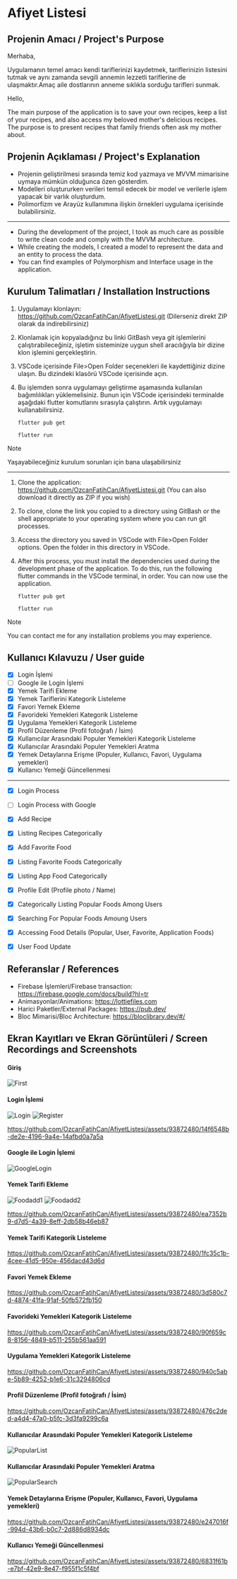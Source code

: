 # Afiyet Listesi

## Projenin Amacı / Project's Purpose
Merhaba,

Uygulamanın temel amacı kendi tariflerinizi kaydetmek, tariflerinizin listesini tutmak ve aynı zamanda sevgili annemin lezzetli 
tariflerine de ulaşmaktır.Amaç aile dostlarının anneme sıklıkla sorduğu tarifleri sunmak.

Hello,

The main purpose of the application is to save your own recipes, keep a list of your recipes, and also access my beloved mother's 
delicious recipes. The purpose is to present recipes that family friends often ask my mother about.


## Projenin Açıklaması / Project's Explanation 
- Projenin geliştirilmesi sırasında temiz kod yazmaya ve MVVM mimarisine uymaya mümkün olduğunca özen gösterdim.
- Modelleri oluştururken verileri temsil edecek bir model ve verilerle işlem yapacak bir varlık oluşturdum.
- Polimorfizm ve Arayüz kullanımına ilişkin örnekleri uygulama içerisinde bulabilirsiniz.
---
- During the development of the project, I took as much care as possible to write clean code and comply with the MVVM architecture.
- While creating the models, I created a model to represent the data and an entity to process the data.
- You can find examples of Polymorphism and Interface usage in the application.
  

## Kurulum Talimatları / Installation Instructions 
1. Uygulamayı klonlayın: https://github.com/OzcanFatihCan/AfiyetListesi.git (Dilerseniz direkt ZIP olarak da indirebilirsiniz)
2. Klonlamak için kopyaladığınız bu linki GitBash veya git işlemlerini çalıştırabileceğiniz, işletim sisteminize uygun shell aracılığıyla bir dizine klon işlemini gerçekleştirin.
3. VSCode içerisinde File>Open Folder seçenekleri ile kaydettiğiniz dizine ulaşın. Bu dizindeki klasörü VSCode içerisinde açın.
4. Bu işlemden sonra uygulamayı geliştirme aşamasında kullanılan bağımlılıkları yüklemelisiniz. Bunun için VSCode içerisindeki terminalde aşağıdaki flutter
   komutlarını sırasıyla çalıştırın. Artık uygulamayı kullanabilirsiniz.
   
   ```
   flutter pub get
   ```
   ```
   flutter run
   ```
> [!NOTE]   
> Yaşayabileceğiniz kurulum sorunları için bana ulaşabilirsiniz
--- 
1. Clone the application: https://github.com/OzcanFatihCan/AfiyetListesi.git (You can also download it directly as ZIP if you wish)
2. To clone, clone the link you copied to a directory using GitBash or the shell appropriate to your operating system where you can run git processes.
3. Access the directory you saved in VSCode with File>Open Folder options. Open the folder in this directory in VSCode.
4. After this process, you must install the dependencies used during the development phase of the application. To do this,
   run the following flutter commands in the VSCode terminal, in order. You can now use the application.
   
   ```
   flutter pub get
   ```
   ```
   flutter run
   ```
> [!NOTE]
> You can contact me for any installation problems you may experience.

## Kullanıcı Kılavuzu / User guide

- [x] Login İşlemi
- [ ] Google ile Login İşlemi
- [x] Yemek Tarifi Ekleme
- [x] Yemek Tariflerini Kategorik Listeleme
- [x] Favori Yemek Ekleme
- [x] Favorideki Yemekleri Kategorik Listeleme
- [x] Uygulama Yemekleri Kategorik Listeleme
- [x] Profil Düzenleme (Profil fotoğrafı / İsim)
- [x] Kullanıcılar Arasındaki Populer Yemekleri Kategorik Listeleme
- [x] Kullanıcılar Arasındaki Populer Yemekleri Aratma
- [x] Yemek Detaylarına Erişme (Populer, Kullanıcı, Favori, Uygulama yemekleri)
- [x] Kullanıcı Yemeği Güncellenmesi

---

- [x] Login Process
- [ ] Login Process with Google
- [x] Add Recipe 
- [x] Listing Recipes Categorically
- [x] Add Favorite Food
- [x] Listing Favorite Foods Categorically
- [x] Listing App Food Categorically
- [x] Profile Edit (Profile photo / Name)
- [x] Categorically Listing Popular Foods Among Users
- [x] Searching For Popular Foods Amoung Users
- [x] Accessing Food Details (Popular, User, Favorite, Application Foods)
- [x] User Food Update 



## Referanslar / References
- Firebase İşlemleri/Firebase transaction: https://firebase.google.com/docs/build?hl=tr
- Animasyonlar/Animations: https://lottiefiles.com
- Harici Paketler/External Packages: https://pub.dev/
- Bloc Mimarisi/Bloc Architecture: https://bloclibrary.dev/#/
 

## Ekran Kayıtları ve Ekran Görüntüleri / Screen Recordings and Screenshots
#### Giriş 
![First](https://github.com/OzcanFatihCan/AfiyetListesi/assets/93872480/09e55a6f-6523-477d-bb9c-63ae64c83a97)

#### Login İşlemi

![Login](https://github.com/OzcanFatihCan/AfiyetListesi/assets/93872480/b009b7dd-1888-43e0-8b88-4d947a1f6cc1)
![Register](https://github.com/OzcanFatihCan/AfiyetListesi/assets/93872480/643738d2-dc83-427c-99d2-86e56663d1b6)

https://github.com/OzcanFatihCan/AfiyetListesi/assets/93872480/14f6548b-de2e-4196-9a4e-14afbd0a7a5a

#### Google ile Login İşlemi

![GoogleLogin](https://github.com/OzcanFatihCan/AfiyetListesi/assets/93872480/15d98d21-e2fd-41e2-8fc2-60dada347e01)

#### Yemek Tarifi Ekleme
![Foodadd1](https://github.com/OzcanFatihCan/AfiyetListesi/assets/93872480/45191e12-0419-4925-ada4-b503581dd30b)
![Foodadd2](https://github.com/OzcanFatihCan/AfiyetListesi/assets/93872480/05a8efdb-4f86-46b5-b15d-1114c8403a9b)

https://github.com/OzcanFatihCan/AfiyetListesi/assets/93872480/ea7352b9-d7d5-4a39-8eff-2db58b46eb87

#### Yemek Tarifi Kategorik Listeleme

https://github.com/OzcanFatihCan/AfiyetListesi/assets/93872480/1fc35c1b-4cee-41d5-950e-456dacd43d6d

#### Favori Yemek Ekleme

https://github.com/OzcanFatihCan/AfiyetListesi/assets/93872480/3d580c7d-4874-41fa-91af-50fb572fb150

#### Favorideki Yemekleri Kategorik Listeleme

https://github.com/OzcanFatihCan/AfiyetListesi/assets/93872480/90f659c8-8156-4849-b511-255b561aa591

#### Uygulama Yemekleri Kategorik Listeleme

https://github.com/OzcanFatihCan/AfiyetListesi/assets/93872480/940c5abe-5b89-4252-b1e6-31c3294806cd

#### Profil Düzenleme (Profil fotoğrafı / İsim)

https://github.com/OzcanFatihCan/AfiyetListesi/assets/93872480/476c2ded-a4d4-47a0-b5fc-3d3fa9299c6a

#### Kullanıcılar Arasındaki Populer Yemekleri Kategorik Listeleme
![PopularList](https://github.com/OzcanFatihCan/AfiyetListesi/assets/93872480/04d98bdb-5492-4907-a91f-cd5a33731779)

#### Kullanıcılar Arasındaki Populer Yemekleri Aratma
![PopularSearch](https://github.com/OzcanFatihCan/AfiyetListesi/assets/93872480/ce5a56f2-f599-437d-9079-b41bd8ed976b)

#### Yemek Detaylarına Erişme (Populer, Kullanıcı, Favori, Uygulama yemekleri)

https://github.com/OzcanFatihCan/AfiyetListesi/assets/93872480/e247016f-994d-43b6-b0c7-2d886d8934dc

#### Kullanıcı Yemeği Güncellenmesi

https://github.com/OzcanFatihCan/AfiyetListesi/assets/93872480/6831f61b-e7bf-42e9-8e47-f955f1c5f4bf



